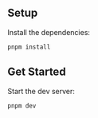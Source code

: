 ## Setup

Install the dependencies:

```bash
pnpm install
```

## Get Started

Start the dev server:

```bash
pnpm dev
```
